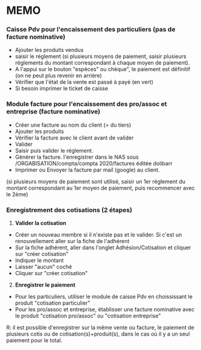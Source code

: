 # MEMO

### Caisse Pdv pour l'encaissement des particuliers (pas de facture nominative)

- Ajouter les produits vendus
- saisir le réglement (si plusieurs moyens de paiement, saisir plusieurs réglements du montant correspondant à chaque moyen de paiement).
- A l'appui sur le bouton "espèces" ou chèque", le paiement est définitif (on ne peut plus revenir en arrière)
- Vérifier que l'état de la vente est passé à payé (en vert)
- Si besoin imprimer le ticket de caisse

### Module facture pour l'encaissement des pro/assoc et entreprise (facture nominative)

- Créer une facture au nom du client (= du tiers)
- Ajouter les produits
- Vérifier la facture avec le client avant de valider
- Valider
- Saisir puis valider le réglement.
- Générer la facture. l'enregistrer dans le NAS sous
  /ORGABISATION/compta/compta 2020/factures éditée dolibarr
- Imprimer ou Envoyer la facture par mail (google) au client.

(si plusieurs moyens de paiement sont utilisé, saisir un 1er réglement du montant correspondant au 1er moyen de paiement, puis recommencer avec le 2ème)

### Enregistrement des cotisations (2 étapes)

1. **Valider la cotisation**

- Créer un nouveau membre si il n'existe pas et le valider. Si c'est un renouvellement aller sur la fiche de l'adhérent
- Sur la fiche adhérent, aller dans l'onglet Adhésion/Cotisation et cliquer sur "créer cotisation"
- Indiquer le montant
- Laisser "aucun" coché
- Cliquer sur "créer cotisation"

2. **Enregistrer le paiement**

- Pour les particuliers, utiliser le module de caisse Pdv en choississant le produit "cotisation particulier"
- Pour les pro/assoc et entreprise, établisser une facture nominative avec le produit "cotisation pro/assoc" ou "cotisation entreprise"

R: il est possible d'enregistrer sur la même vente ou facture, le paiement de plusieurs cotis ou de cotisation(s)+produit(s), dans le cas où il y a un seul paiement pour le total.
